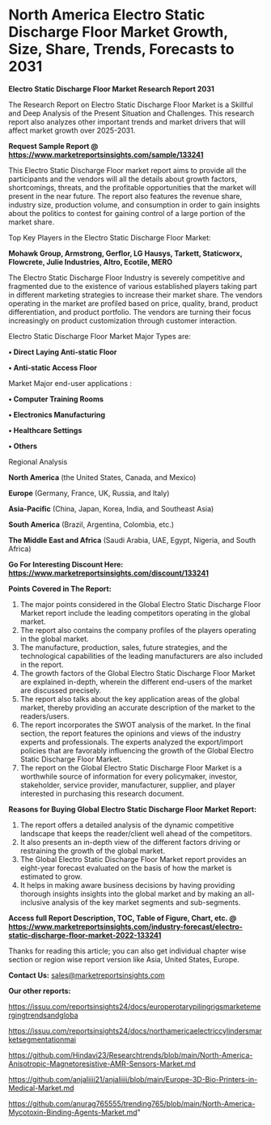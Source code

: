 # North America Electro Static Discharge Floor Market Growth, Size, Share, Trends, Forecasts to 2031

<strong>Electro Static Discharge Floor Market Research Report 2031</strong>

The Research Report on Electro Static Discharge Floor Market is a Skillful and Deep Analysis of the Present Situation and Challenges. This research report also analyzes other important trends and market drivers that will affect market growth over 2025-2031.

<strong>Request Sample Report @ <a href=https://www.marketreportsinsights.com/sample/133241>https://www.marketreportsinsights.com/sample/133241</a></strong>

This Electro Static Discharge Floor market report aims to provide all the participants and the vendors will all the details about growth factors, shortcomings, threats, and the profitable opportunities that the market will present in the near future. The report also features the revenue share, industry size, production volume, and consumption in order to gain insights about the politics to contest for gaining control of a large portion of the market share.

Top Key Players in the Electro Static Discharge Floor Market:

<strong>Mohawk Group, Armstrong, Gerflor, LG Hausys, Tarkett, Staticworx, Flowcrete, Julie Industries, Altro, Ecotile, MERO</strong>

The Electro Static Discharge Floor Industry is severely competitive and fragmented due to the existence of various established players taking part in different marketing strategies to increase their market share. The vendors operating in the market are profiled based on price, quality, brand, product differentiation, and product portfolio. The vendors are turning their focus increasingly on product customization through customer interaction.

Electro Static Discharge Floor Market Major Types are:

<strong>• Direct Laying Anti-static Floor

• Anti-static Access Floor</strong>

Market Major end-user applications :

<strong>• Computer Training Rooms

• Electronics Manufacturing

• Healthcare Settings

• Others</strong>

Regional Analysis

</u><strong><b>North America</b></strong> (the United States, Canada, and Mexico)

<strong><b>Europe </b></strong>(Germany, France, UK, Russia, and Italy)

<strong><b>Asia-Pacific</b></strong> (China, Japan, Korea, India, and Southeast Asia)

<strong><b>South America</b></strong> (Brazil, Argentina, Colombia, etc.)

<strong><b>The Middle East and Africa</b></strong> (Saudi Arabia, UAE, Egypt, Nigeria, and South Africa)

<strong>Go For Interesting Discount Here: <a href=https://www.marketreportsinsights.com/discount/133241>https://www.marketreportsinsights.com/discount/133241</a></strong>

<strong>Points Covered in The Report:</strong>
<ol>
  <li>The major points considered in the Global Electro Static Discharge Floor Market report include the leading competitors operating in the global market.</li>
  <li>The report also contains the company profiles of the players operating in the global market.</li>
  <li>The manufacture, production, sales, future strategies, and the technological capabilities of the leading manufacturers are also included in the report.</li>
  <li>The growth factors of the Global Electro Static Discharge Floor Market are explained in-depth, wherein the different end-users of the market are discussed precisely.</li>
  <li>The report also talks about the key application areas of the global market, thereby providing an accurate description of the market to the readers/users.</li>
  <li>The report incorporates the SWOT analysis of the market. In the final section, the report features the opinions and views of the industry experts and professionals. The experts analyzed the export/import policies that are favorably influencing the growth of the Global Electro Static Discharge Floor Market.</li>
  <li>The report on the Global Electro Static Discharge Floor Market is a worthwhile source of information for every policymaker, investor, stakeholder, service provider, manufacturer, supplier, and player interested in purchasing this research document.</li>
</ol>
<strong>Reasons for Buying Global Electro Static Discharge Floor Market Report:</strong>

<ol>
  <li>The report offers a detailed analysis of the dynamic competitive landscape that keeps the reader/client well ahead of the competitors.</li>
  <li>It also presents an in-depth view of the different factors driving or restraining the growth of the global market.</li>
  <li>The Global Electro Static Discharge Floor Market report provides an eight-year forecast evaluated on the basis of how the market is estimated to grow.</li>
  <li>It helps in making aware business decisions by having providing thorough insights insights into the global market and by making an all-inclusive analysis of the key market segments and sub-segments.</li>
</ol>
<strong>Access full Report Description, TOC, Table of Figure, Chart, etc. @ <a href=https://www.marketreportsinsights.com/industry-forecast/electro-static-discharge-floor-market-2022-133241>https://www.marketreportsinsights.com/industry-forecast/electro-static-discharge-floor-market-2022-133241</a></strong>


Thanks for reading this article; you can also get individual chapter wise section or region wise report version like Asia, United States, Europe.

<strong>Contact Us:</strong>
sales@marketreportsinsights.com

<strong>Our other reports:</strong>

<a href=https://issuu.com/reportsinsights24/docs/europerotarypilingrigsmarketemergingtrendsandgloba>https://issuu.com/reportsinsights24/docs/europerotarypilingrigsmarketemergingtrendsandgloba</a>

<a href=https://issuu.com/reportsinsights24/docs/northamericaelectriccylindersmarketsegmentationmai>https://issuu.com/reportsinsights24/docs/northamericaelectriccylindersmarketsegmentationmai</a>

<a href=https://github.com/Hindavi23/Researchtrends/blob/main/North-America-Anisotropic-Magnetoresistive-AMR-Sensors-Market.md>https://github.com/Hindavi23/Researchtrends/blob/main/North-America-Anisotropic-Magnetoresistive-AMR-Sensors-Market.md</a>

<a href=https://github.com/anjaliiii21/anjaliiii/blob/main/Europe-3D-Bio-Printers-in-Medical-Market.md>https://github.com/anjaliiii21/anjaliiii/blob/main/Europe-3D-Bio-Printers-in-Medical-Market.md</a>

<a href=https://github.com/anurag765555/trending765/blob/main/North-America-Mycotoxin-Binding-Agents-Market.md>https://github.com/anurag765555/trending765/blob/main/North-America-Mycotoxin-Binding-Agents-Market.md</a>"
